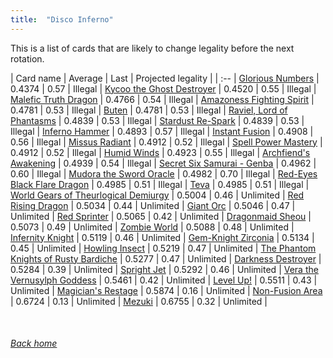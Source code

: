```yaml
---
title:  "Disco Inferno"
---
```


This is a list of cards that are likely to change legality before the next rotation.

| Card name | Average | Last | Projected legality |
| :-- |
[Glorious Numbers](https://db.ygoprodeck.com/card/?search=Glorious%20Numbers) | 0.4374 | 0.57 | Illegal |
[Kycoo the Ghost Destroyer](https://db.ygoprodeck.com/card/?search=Kycoo%20the%20Ghost%20Destroyer) | 0.4520 | 0.55 | Illegal |
[Malefic Truth Dragon](https://db.ygoprodeck.com/card/?search=Malefic%20Truth%20Dragon) | 0.4766 | 0.54 | Illegal |
[Amazoness Fighting Spirit](https://db.ygoprodeck.com/card/?search=Amazoness%20Fighting%20Spirit) | 0.4781 | 0.53 | Illegal |
[Buten](https://db.ygoprodeck.com/card/?search=Buten) | 0.4781 | 0.53 | Illegal |
[Raviel, Lord of Phantasms](https://db.ygoprodeck.com/card/?search=Raviel,%20Lord%20of%20Phantasms) | 0.4839 | 0.53 | Illegal |
[Stardust Re-Spark](https://db.ygoprodeck.com/card/?search=Stardust%20Re-Spark) | 0.4839 | 0.53 | Illegal |
[Inferno Hammer](https://db.ygoprodeck.com/card/?search=Inferno%20Hammer) | 0.4893 | 0.57 | Illegal |
[Instant Fusion](https://db.ygoprodeck.com/card/?search=Instant%20Fusion) | 0.4908 | 0.56 | Illegal |
[Missus Radiant](https://db.ygoprodeck.com/card/?search=Missus%20Radiant) | 0.4912 | 0.52 | Illegal |
[Spell Power Mastery](https://db.ygoprodeck.com/card/?search=Spell%20Power%20Mastery) | 0.4912 | 0.52 | Illegal |
[Humid Winds](https://db.ygoprodeck.com/card/?search=Humid%20Winds) | 0.4923 | 0.55 | Illegal |
[Archfiend's Awakening](https://db.ygoprodeck.com/card/?search=Archfiend's%20Awakening) | 0.4939 | 0.54 | Illegal |
[Secret Six Samurai - Genba](https://db.ygoprodeck.com/card/?search=Secret%20Six%20Samurai%20-%20Genba) | 0.4962 | 0.60 | Illegal |
[Mudora the Sword Oracle](https://db.ygoprodeck.com/card/?search=Mudora%20the%20Sword%20Oracle) | 0.4982 | 0.70 | Illegal |
[Red-Eyes Black Flare Dragon](https://db.ygoprodeck.com/card/?search=Red-Eyes%20Black%20Flare%20Dragon) | 0.4985 | 0.51 | Illegal |
[Teva](https://db.ygoprodeck.com/card/?search=Teva) | 0.4985 | 0.51 | Illegal |
[World Gears of Theurlogical Demiurgy](https://db.ygoprodeck.com/card/?search=World%20Gears%20of%20Theurlogical%20Demiurgy) | 0.5004 | 0.46 | Unlimited |
[Red Rising Dragon](https://db.ygoprodeck.com/card/?search=Red%20Rising%20Dragon) | 0.5034 | 0.44 | Unlimited |
[Giant Orc](https://db.ygoprodeck.com/card/?search=Giant%20Orc) | 0.5046 | 0.47 | Unlimited |
[Red Sprinter](https://db.ygoprodeck.com/card/?search=Red%20Sprinter) | 0.5065 | 0.42 | Unlimited |
[Dragonmaid Sheou](https://db.ygoprodeck.com/card/?search=Dragonmaid%20Sheou) | 0.5073 | 0.49 | Unlimited |
[Zombie World](https://db.ygoprodeck.com/card/?search=Zombie%20World) | 0.5088 | 0.48 | Unlimited |
[Infernity Knight](https://db.ygoprodeck.com/card/?search=Infernity%20Knight) | 0.5119 | 0.46 | Unlimited |
[Gem-Knight Zirconia](https://db.ygoprodeck.com/card/?search=Gem-Knight%20Zirconia) | 0.5134 | 0.45 | Unlimited |
[Howling Insect](https://db.ygoprodeck.com/card/?search=Howling%20Insect) | 0.5219 | 0.47 | Unlimited |
[The Phantom Knights of Rusty Bardiche](https://db.ygoprodeck.com/card/?search=The%20Phantom%20Knights%20of%20Rusty%20Bardiche) | 0.5277 | 0.47 | Unlimited |
[Darkness Destroyer](https://db.ygoprodeck.com/card/?search=Darkness%20Destroyer) | 0.5284 | 0.39 | Unlimited |
[Spright Jet](https://db.ygoprodeck.com/card/?search=Spright%20Jet) | 0.5292 | 0.46 | Unlimited |
[Vera the Vernusylph Goddess](https://db.ygoprodeck.com/card/?search=Vera%20the%20Vernusylph%20Goddess) | 0.5461 | 0.42 | Unlimited |
[Level Up!](https://db.ygoprodeck.com/card/?search=Level%20Up!) | 0.5511 | 0.43 | Unlimited |
[Magician's Restage](https://db.ygoprodeck.com/card/?search=Magician's%20Restage) | 0.5874 | 0.16 | Unlimited |
[Non-Fusion Area](https://db.ygoprodeck.com/card/?search=Non-Fusion%20Area) | 0.6724 | 0.13 | Unlimited |
[Mezuki](https://db.ygoprodeck.com/card/?search=Mezuki) | 0.6755 | 0.32 | Unlimited |

<br>

###### [Back home](index)